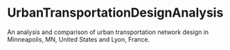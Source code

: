 # UrbanTransportationDesignAnalysis
An analysis and comparison of urban transportation network design in Minneapolis, MN, United States and Lyon, France.
